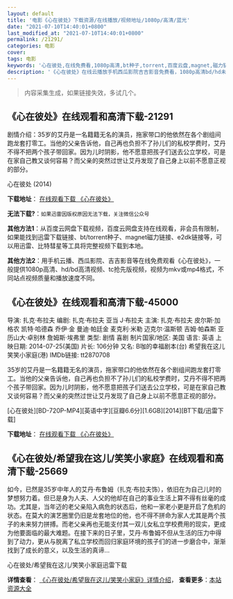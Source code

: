 ```yaml
---
layout: default
title: '电影《心在彼处》下载资源/在线播放/视频地址/1080p/高清/蓝光'
date: "2021-07-10T14:40:01+0800"
last_modified_at: "2021-07-10T14:40:01+0800"
permalink: /21291/
categories: 电影
cover:
tags: 电影
keywords: '心在彼处,在线免费看,1080p高清,bt种子,torrent,百度云盘,magnet,磁力链,迅雷下载资源'
description: '《心在彼处》在线云播放手机西瓜影院吉吉影音免费看，1080p高清bd/hd未删减完整版和tc抢先枪版，mkv/mp4格式，附带bt/torrent种子、magnet/磁力链、百度云盘、网盘资源迅雷下载链接'
---
```


>内容采集生成，如果链接失效，多试几个。


## 《心在彼处》在线观看和高清下载-21291

剧情介绍：35岁的艾丹是一名籍籍无名的演员，拖家带口的他依然在各个剧组间跑龙套打零工。当他的父亲告诉他，自己再也负担不了孙儿们的私校学费时，艾丹不得不把两个孩子带回家。因为儿时阴影，他不愿意把孩子们送去公立学校，可是在家自己教又谈何容易？而父亲的突然过世让艾丹发现了自己身上以前不愿意正视的部分。


心在彼处 (2014)

**下载地址**： [在线观看下载 《心在彼处》](https://www.btbtdy.me/btdy/dy1358.html) 


**无法下载?**：`如果迅雷因版权原因无法下载，关注微信公众号 `

**其他方法1**：从百度云网盘下载视频，百度云网盘支持在线观看，非会员有限制，如果能找到迅雷下载链接、bt/torrent种子、magnet磁力链接、e2dk链接等，可以用迅雷、比特彗星等工具将完整视频下载到本地。

**其他方法2**：用手机云播、西瓜影院、吉吉影音等在线免费观看《心在彼处》，一般提供1080p高清、hd/bd高清视频、tc抢先版视频，视频为mkv或mp4格式，不同站点视频质量和播放速度不同。


## 《心在彼处》在线观看和高清下载-45000

导演: 扎克·布拉夫 编剧: 扎克·布拉夫 亚当 J·布拉夫 主演: 扎克·布拉夫 皮尔斯·加格农 凯特·哈德森 乔伊·金 曼迪·帕廷金 麦克利·米勒 迈克尔·温斯顿 吉姆·帕森斯 亚历山大·卓别林 詹姆斯·埃弗里 类型: 剧情 喜剧 制片国家/地区: 美国 语言: 英语 上映日期: 2014-07-25(美国) 片长: 106分钟 又名: B咖的幸福剧本(台) 希望我在这儿 笑笑小家庭(港) IMDb链接: tt2870708

35岁的艾丹是一名籍籍无名的演员，拖家带口的他依然在各个剧组间跑龙套打零工。当他的父亲告诉他，自己再也负担不了孙儿们的私校学费时，艾丹不得不把两个孩子带回家。因为儿时阴影，他不愿意把孩子们送去公立学校，可是在家自己教又谈何容易？而父亲的突然过世让艾丹发现了自己身上以前不愿意正视的部分。


[心在彼处][BD-720P-MP4][英语中字][豆瓣6.6分][1.6GB][2014][BT下载/迅雷下载]

**下载地址**： [在线观看下载 《心在彼处》](https://www.btdx8.com/torrent/wish_i_was_here_2014.html) 


## 《心在彼处/希望我在这儿/笑笑小家庭》在线观看和高清下载-25669

如今，已然是35岁中年人的艾丹&middot;布鲁姆（扎克·布拉夫饰），依旧在为自己儿时的梦想努力着。但已是身为人夫、人父的他却在自己的事业生活上算不得有丝毫的成功。尤其是，当年迈的老父亲陷入病危的状态后，他和一家老小更是开启了危机的状态。在莫大的演艺圈里仍旧是龙套地位的他，也不得不拼命为家人尤其是两个孩子的未来努力拼搏。而老父亲再也无能支付其一双儿女私立学校费用的现实，更成为他要面临的最大难题。在接下来的日子里，艾丹·布鲁姆不但从生活的压力中得到了动力，更从与脱离了私立学校而回归家庭环境的孩子们的进一步磨合中，渐渐找到了成长的意义，以及生活的真谛&hellip;


心在彼处/希望我在这儿/笑笑小家庭迅雷下载

**详情查看**： [《心在彼处/希望我在这儿/笑笑小家庭》详情介绍](/movie/25669/)， **查看更多**：[本站资源大全](/movie/t/all/)

